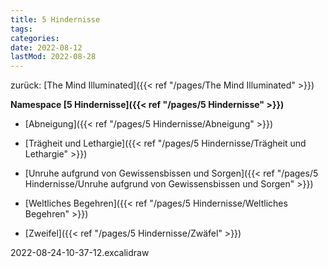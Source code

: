 ```yaml
---
title: 5 Hindernisse
tags:
categories:
date: 2022-08-12
lastMod: 2022-08-28
---
```

zurück: [The Mind Illuminated]({{< ref "/pages/The Mind Illuminated" >}})



**Namespace [5 Hindernisse]({{< ref "/pages/5 Hindernisse" >}})**

  + [Abneigung]({{< ref "/pages/5 Hindernisse/Abneigung" >}})

  + [Trägheit und Lethargie]({{< ref "/pages/5 Hindernisse/Trägheit und Lethargie" >}})

  + [Unruhe aufgrund von Gewissensbissen und Sorgen]({{< ref "/pages/5 Hindernisse/Unruhe aufgrund von Gewissensbissen und Sorgen" >}})

  + [Weltliches Begehren]({{< ref "/pages/5 Hindernisse/Weltliches Begehren" >}})

  + [Zweifel]({{< ref "/pages/5 Hindernisse/Zwäfel" >}})





2022-08-24-10-37-12.excalidraw
